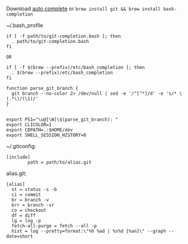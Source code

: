 Download [auto complete](https://github.com/git/git/blob/master/contrib/completion/git-completion.bash) or `brew install git && brew install bash-completion`


~/.bash_profile

```
if [ -f path/to/git-completion.bash ]; then
  . path/to/git-completion.bash
fi

OR

if [ -f $(brew --prefix)/etc/bash_completion ]; then
  . $(brew --prefix)/etc/bash_completion
fi

function parse_git_branch {
  git branch --no-color 2> /dev/null | sed -e '/^[^*]/d' -e 's/* \(.*\)/(\1)/'
}


export PS1="\u@[\W]\$(parse_git_branch): "
export CLICOLOR=1
export CDPATH=.:$HOME/dev
export SHELL_SESSION_HISTORY=0
```

~/.gitconfig:

```
[include]
        path = path/to/alias.git
```

alias.git:

```
[alias]
  st = status -s -b
  ci = commit
  br = branch -v
  brr = branch -vr
  co = checkout
  df = diff
  lg = log -p
  fetch-all-purge = fetch --all -p
  hist = log --pretty=format:\"%h %ad | %s%d [%an]\" --graph --date=short
```
